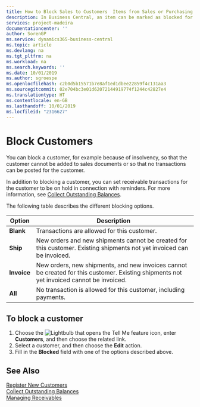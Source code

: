 ```yaml
---
title: How to Block Sales to Customers  Items from Sales or Purchasing
description: In Business Central, an item can be marked as blocked for sales, blocked for purchase, or blocked for all purposes.
services: project-madeira
documentationcenter: ''
author: SorenGP
ms.service: dynamics365-business-central
ms.topic: article
ms.devlang: na
ms.tgt_pltfrm: na
ms.workload: na
ms.search.keywords: ''
ms.date: 10/01/2019
ms.author: sgroespe
ms.openlocfilehash: c2b0d5b15571b7e8af1ed1dbee22859f4c131aa3
ms.sourcegitcommit: 02e704bc3e01d62072144919774f1244c42827e4
ms.translationtype: HT
ms.contentlocale: en-GB
ms.lasthandoff: 10/01/2019
ms.locfileid: "2316627"
---
```

# <a name="block-customers"></a>Block Customers
You can block a customer, for example because of insolvency, so that the customer cannot be added to sales documents or so that no transactions can be posted for the customer.

In addition to blocking a customer, you can set receivable transactions for the customer to be on hold in connection with reminders. For more information, see [Collect Outstanding Balances](receivables-collect-outstanding-balances.md).   

The following table describes the different blocking options.  

|Option|Description|  
|--------------------|------------|  
|**Blank**|Transactions are allowed for this customer.|
|**Ship**|New orders and new shipments cannot be created for this customer. Existing shipments not yet invoiced can be invoiced.|  
|**Invoice**|New orders, new shipments, and new invoices cannot be created for this customer. Existing shipments not yet invoiced cannot be invoiced.|  
|**All**|No transaction is allowed for this customer, including payments.|  

## <a name="to-block-a-customer"></a>To block a customer  
1. Choose the ![Lightbulb that opens the Tell Me feature](media/ui-search/search_small.png "Tell me what you want to do") icon, enter **Customers**, and then choose the related link.
2. Select a customer, and then choose the **Edit** action.
3. Fill in the **Blocked** field with one of the options described above.

## <a name="see-also"></a>See Also  
[Register New Customers](sales-how-register-new-customers.md)  
[Collect Outstanding Balances](receivables-collect-outstanding-balances.md)  
[Managing Receivables](receivables-manage-receivables.md)  
